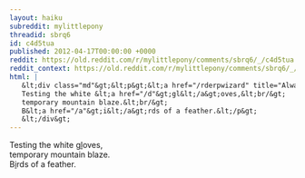 ```yaml
---
layout: haiku
subreddit: mylittlepony
threadid: sbrq6
id: c4d5tua
published: 2012-04-17T00:00:00 +0000
reddit: https://old.reddit.com/r/mylittlepony/comments/sbrq6/_/c4d5tua
reddit_context: https://old.reddit.com/r/mylittlepony/comments/sbrq6/_/c4d5tua?context=3
html: |
   &lt;div class="md"&gt;&lt;p&gt;&lt;a href="/rderpwizard" title="Always Relevant / Wedding Or A Robot Fight / Paper Bag Princess"&gt;&lt;/a&gt;
   Testing the white &lt;a href="/d"&gt;gl&lt;/a&gt;oves,&lt;br/&gt;
   temporary mountain blaze.&lt;br/&gt;
   B&lt;a href="/a"&gt;i&lt;/a&gt;rds of a feather.&lt;/p&gt;
   &lt;/div&gt;
---
```


[](/rderpwizard "Always Relevant / Wedding Or A Robot Fight / Paper Bag Princess")
Testing the white [gl](/d)oves,  
temporary mountain blaze.  
B[i](/a)rds of a feather.
